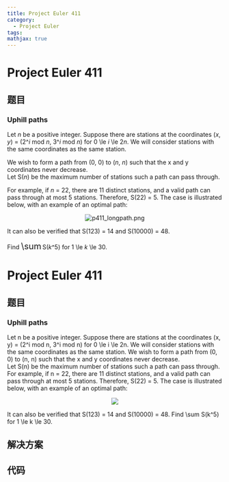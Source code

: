```yaml
---
title: Project Euler 411
category:
  - Project Euler
tags:
mathjax: true
---
```

<escape><!-- more --></escape>
    
# Project Euler 411
## 题目
### Uphill paths



Let <var>n</var> be a positive integer. Suppose there are stations at the coordinates (<var>x</var>, <var>y</var>) = (2^<var>i</var> mod <var>n</var>, 3^<var>i</var> mod <var>n</var>) for 0 \le <var>i</var> \le 2<var>n</var>. We will consider stations with the same coordinates as the same station.

We wish to form a path from (0, 0) to (<var>n</var>, <var>n</var>) such that the x and y coordinates never decrease.<br />
Let S(<var>n</var>) be the maximum number of stations such a path can pass through.

For example, if <var>n</var> = 22, there are 11 distinct stations, and a valid path can pass through at most 5 stations. Therefore, S(22) = 5.
The case is illustrated below, with an example of an optimal path:

<p align="center"><img src="project/images/p411_longpath.png" alt="p411_longpath.png" />

It can also be verified that S(123) = 14 and S(10000) = 48.

Find <span style="font-size:larger;"><span style="font-size:larger;">\sum</span></span> S(<var>k</var>^5) for 1 \le <var>k</var> \le 30.



# Project Euler 411
## 题目
### Uphill paths

Let n be a positive integer. Suppose there are stations at the coordinates (x, y) = (2^i mod n, 3^i mod n) for 0 \le i \le 2n. We will consider stations with the same coordinates as the same station.
We wish to form a path from (0, 0) to (n, n) such that the x and y coordinates never decrease.<br>Let S(n) be the maximum number of stations such a path can pass through.
For example, if n = 22, there are 11 distinct stations, and a valid path can pass through at most 5 stations. Therefore, S(22) = 5. The case is illustrated below, with an example of an optimal path:
<center><img src="https://projecteuler.net/project/images/p411_longpath.png"></center>

It can also be verified that S(123) = 14 and S(10000) = 48.
Find \sum S(k^5) for 1 \le k \le 30.


## 解决方案


## 代码


